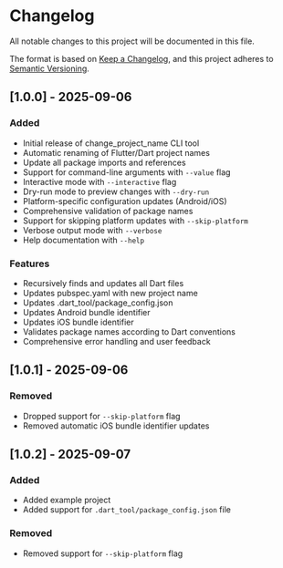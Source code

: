 # Changelog

All notable changes to this project will be documented in this file.

The format is based on [Keep a Changelog](https://keepachangelog.com/en/1.0.0/),
and this project adheres to [Semantic Versioning](https://semver.org/spec/v2.0.0.html).

## [1.0.0] - 2025-09-06

### Added
- Initial release of change_project_name CLI tool
- Automatic renaming of Flutter/Dart project names
- Update all package imports and references
- Support for command-line arguments with `--value` flag
- Interactive mode with `--interactive` flag
- Dry-run mode to preview changes with `--dry-run`
- Platform-specific configuration updates (Android/iOS)
- Comprehensive validation of package names
- Support for skipping platform updates with `--skip-platform`
- Verbose output mode with `--verbose`
- Help documentation with `--help`

### Features
- Recursively finds and updates all Dart files
- Updates pubspec.yaml with new project name
- Updates .dart_tool/package_config.json
- Updates Android bundle identifier
- Updates iOS bundle identifier
- Validates package names according to Dart conventions
- Comprehensive error handling and user feedback

## [1.0.1] - 2025-09-06

### Removed
- Dropped support for `--skip-platform` flag
- Removed automatic iOS bundle identifier updates

## [1.0.2] - 2025-09-07

### Added
- Added example project
- Added support for `.dart_tool/package_config.json` file

### Removed
- Removed support for `--skip-platform` flag